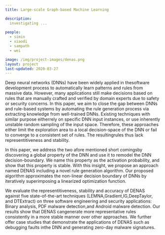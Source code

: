 ```yaml
---
title: Large-scale Graph-based Machine Learning 

description: 
  investigating ...
  
people:
  - simin
  - xiaodi
  - sampath
  - wei

image: /img/project-images/denas.png
layout: project
last-updated: 2020-03-27
---
```



Deep neural networks (DNNs) have been widely applied in thesoftware development process to automatically learn patterns and rules from massive data. However, many applications still make decisions based on rules that are manually crafted and verified by domain experts due to safety or security concerns. In this paper, we aim to close the gap between DNNs and rule-based systems by automating the rule generation process via extracting knowledge from well-trained DNNs. Existing techniques with similar purpose eitherrely on specific DNN input instances, or use inherently unstable random sampling of the input space. Therefore, these approaches either limit the exploration area to a local decision-space of the DNN or fail to converge to a consistent set of rules. The resultingrules thus lack representitiveness and stability.

In this paper, we address the two afore mentioned short comingsby discovering a global property of the DNN and use it to remodel the DNN decision-boundary. We name this property as the activation probability, and show that this property is stable. With this insight, we propose an approach named DENAS including a novel rule generation algorithm. Our proposed algorithm approximates the non-linear decision boundary of DNNs by iteratively superimposing a linearized optimization function.

We evaluate the representitiveness, stability and accuracy of DENAS against five state-of-the-art techniques (LEMNA,Gradient,IG,DeepTaylor, and DTExtract) on three software engineering and security applications: Binary analysis, PDF malware detection,and Android malware detection. Our results show that DENAS cangenerate more representative rules consistently in a more stable manner over other approaches. We further offer case studies that demonstrate the applications of DENAS such as debugging faults inthe DNN and generating zero-day malware signatures.



